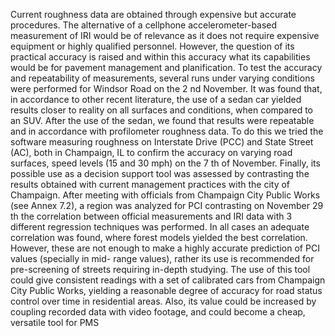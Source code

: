 Current roughness data are obtained through expensive but accurate procedures. The alternative of a
cellphone accelerometer-based measurement of IRI would be of relevance as it does not require
expensive equipment or highly qualified personnel. However, the question of its practical accuracy is
raised and within this accuracy what its capabilities would be for pavement management and
planification.
To test the accuracy and repeatability of measurements, several runs under varying conditions were
performed for Windsor Road on the 2 nd November. It was found that, in accordance to other recent
literature, the use of a sedan car yielded results closer to reality on all surfaces and conditions, when
compared to an SUV.
After the use of the sedan, we found that results were repeatable and in accordance with profilometer
roughness data. To do this we tried the software measuring roughness on Interstate Drive (PCC) and
State Street (AC), both in Champaign, IL to confirm the accuracy on varying road surfaces, speed levels
(15 and 30 mph) on the 7 th of November.
Finally, its possible use as a decision support tool was assessed by contrasting the results obtained
with current management practices with the city of Champaign. After meeting with officials from
Champaign City Public Works (see Annex 7.2), a region was analyzed for PCI contrasting on November
29 th the correlation between official measurements and IRI data with 3 different regression techniques
was performed.
In all cases an adequate correlation was found, where forest models yielded the best correlation.
However, these are not enough to make a highly accurate prediction of PCI values (specially in mid-
range values), rather its use is recommended for pre-screening of streets requiring in-depth studying.
The use of this tool could give consistent readings with a set of calibrated cars from Champaign City
Public Works, yielding a reasonable degree of accuracy for road status control over time in residential
areas. Also, its value could be increased by coupling recorded data with video footage, and could
become a cheap, versatile tool for PMS
